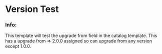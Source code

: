 # Version Test


### Info:

 This template will test the upgrade from field in the catalog template.  This has a upgrade from => 2.0.0 assigned so can upgrade from any version except 1.0.0.